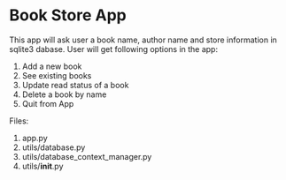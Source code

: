 # Book Store App
This app will ask user a book name, author name and store information in sqlite3 dabase.
User will get following options in the app:
1. Add a new book
2. See existing books
3. Update read status of a book
4. Delete a book by name
5. Quit from App

Files:
1. app.py
2. utils/database.py
3. utils/database_context_manager.py
4. utils/__init__.py


